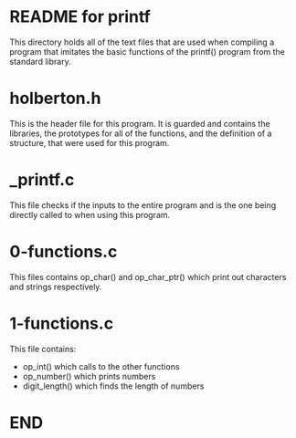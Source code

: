 # README for printf
This directory holds all of the text files that are used when compiling a program that imitates the basic functions of the printf() program from the standard library.
# holberton.h
This is the header file for this program. It is guarded and contains the libraries, the prototypes for all of the functions, and the definition of a structure, that were used for this program.
# _printf.c
This file checks if the inputs to the entire program and is the one being directly called to when using this program.
# 0-functions.c
This files contains op_char() and op_char_ptr() which print out characters and strings respectively.
# 1-functions.c
This file contains:
- op_int() which calls to the other functions
- op_number() which prints numbers
- digit_length() which finds the length of numbers
# END
